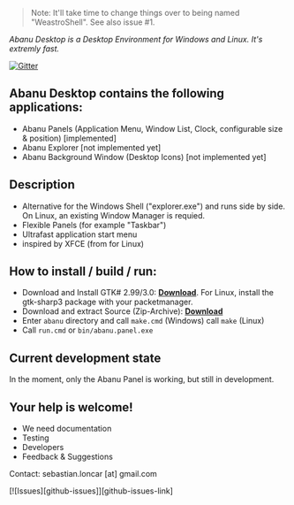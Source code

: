 >Note: It'll take time to change things over to being named "WeastroShell". See also issue #1.

*Abanu Desktop is a Desktop Environment for Windows and Linux. It's extremly fast.*

[![Gitter](https://badges.gitter.im/Join%20Chat.svg)](https://gitter.im/abanu-desktop/abanu?utm_source=badge&utm_medium=badge&utm_campaign=pr-badge&utm_content=badge)

## Abanu Desktop contains the following applications:
* Abanu Panels (Application Menu, Window List, Clock, configurable size & position) [implemented]
* Abanu Explorer [not implemented yet]
* Abanu Background Window (Desktop Icons) [not implemented yet]

## Description
* Alternative for the Windows Shell ("explorer.exe") and runs side by side. On Linux, an existing Window Manager is requied.
* Flexible Panels (for example "Taskbar")
* Ultrafast application start menu
* inspired by XFCE (from for Linux)

## How to install / build / run:
* Download and Install GTK# 2.99/3.0: **[Download](https://github.com/mono/gtk-sharp/releases/download/2.99.3/gtk-sharp-2.99.3.msi)**. For Linux, install the gtk-sharp3 package with your packetmanager.
* Download and extract Source (Zip-Archive): **[Download](https://github.com/abanu-desktop/abanu/archive/master.zip)**
* Enter `abanu` directory and call `make.cmd` (Windows) call `make` (Linux)
* Call `run.cmd` or `bin/abanu.panel.exe`

## Current development state
In the moment, only the Abanu Panel is working, but still in development.

## Your help is welcome!
* We need documentation
* Testing
* Developers
* Feedback & Suggestions

Contact:
sebastian.loncar [at] gmail.com


[![Issues][github-issues]][github-issues-link]
